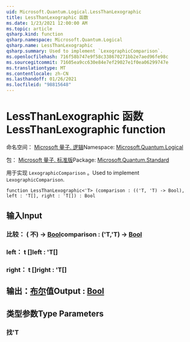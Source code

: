 ```yaml
---
uid: Microsoft.Quantum.Logical.LessThanLexographic
title: LessThanLexographic 函数
ms.date: 1/23/2021 12:00:00 AM
ms.topic: article
qsharp.kind: function
qsharp.namespace: Microsoft.Quantum.Logical
qsharp.name: LessThanLexographic
qsharp.summary: Used to implement `LexographicComparison`.
ms.openlocfilehash: 716f58b747e9f58c338670271bb2e7aed96fe98c
ms.sourcegitcommit: 71605ea9cc630e84e7ef29027e1f0ea06299747e
ms.translationtype: MT
ms.contentlocale: zh-CN
ms.lasthandoff: 01/26/2021
ms.locfileid: "98815648"
---
```

# <a name="lessthanlexographic-function"></a><span data-ttu-id="dbd40-102">LessThanLexographic 函数</span><span class="sxs-lookup"><span data-stu-id="dbd40-102">LessThanLexographic function</span></span>

<span data-ttu-id="dbd40-103">命名空间： [Microsoft 量子. 逻辑](xref:Microsoft.Quantum.Logical)</span><span class="sxs-lookup"><span data-stu-id="dbd40-103">Namespace: [Microsoft.Quantum.Logical](xref:Microsoft.Quantum.Logical)</span></span>

<span data-ttu-id="dbd40-104">包： [Microsoft 量子. 标准版](https://nuget.org/packages/Microsoft.Quantum.Standard)</span><span class="sxs-lookup"><span data-stu-id="dbd40-104">Package: [Microsoft.Quantum.Standard](https://nuget.org/packages/Microsoft.Quantum.Standard)</span></span>


<span data-ttu-id="dbd40-105">用于实现 `LexographicComparison` 。</span><span class="sxs-lookup"><span data-stu-id="dbd40-105">Used to implement `LexographicComparison`.</span></span>

```qsharp
function LessThanLexographic<'T> (comparison : (('T, 'T) -> Bool), left : 'T[], right : 'T[]) : Bool
```


## <a name="input"></a><span data-ttu-id="dbd40-106">输入</span><span class="sxs-lookup"><span data-stu-id="dbd40-106">Input</span></span>

### <a name="comparison--tt---bool"></a><span data-ttu-id="dbd40-107">比较： ( 不) -> [Bool](xref:microsoft.quantum.lang-ref.bool)</span><span class="sxs-lookup"><span data-stu-id="dbd40-107">comparison : ('T,'T) -> [Bool](xref:microsoft.quantum.lang-ref.bool)</span></span>




### <a name="left--t"></a><span data-ttu-id="dbd40-108">left： t []</span><span class="sxs-lookup"><span data-stu-id="dbd40-108">left : 'T[]</span></span>




### <a name="right--t"></a><span data-ttu-id="dbd40-109">right： t []</span><span class="sxs-lookup"><span data-stu-id="dbd40-109">right : 'T[]</span></span>





## <a name="output--bool"></a><span data-ttu-id="dbd40-110">输出：[布尔](xref:microsoft.quantum.lang-ref.bool)值</span><span class="sxs-lookup"><span data-stu-id="dbd40-110">Output : [Bool](xref:microsoft.quantum.lang-ref.bool)</span></span>



## <a name="type-parameters"></a><span data-ttu-id="dbd40-111">类型参数</span><span class="sxs-lookup"><span data-stu-id="dbd40-111">Type Parameters</span></span>

### <a name="t"></a><span data-ttu-id="dbd40-112">找</span><span class="sxs-lookup"><span data-stu-id="dbd40-112">'T</span></span>

